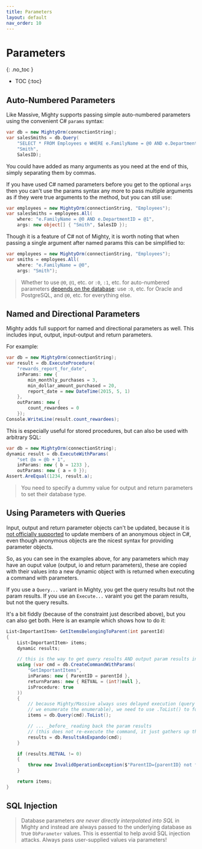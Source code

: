 ```yaml
---
title: Parameters
layout: default
nav_order: 10
---
```


# Parameters
{: .no_toc }

- TOC
{:toc}

## Auto-Numbered Parameters

Like Massive, Mighty supports passing simple auto-numbered parameters using the convenient C# `params` syntax:

```c#
var db = new MightyOrm(connectionString);
var salesSmiths = db.Query(
    "SELECT * FROM Employees e WHERE e.FamilyName = @0 AND e.DepartmentID = @1",
    "Smith",
    SalesID);
```

You could have added as many arguments as you need at the end of this, simply separating them by commas.

If you have used C# named parameters before you get to the optional `args` then you can't use the params syntax any more to pass multiple arguments as if they were true arguments to the method, but you can still use:

```c#
var employees = new MightyOrm(connectionString, "Employees");
var salesSmiths = employees.All(
    where: "e.FamilyName = @0 AND e.DepartmentID = @1",
    args: new object[] { "Smith", SalesID });
```

Though it is a feature of C# not of Mighty, it is worth noting that when passing a single argument after named params this can be simplified to:

```c#
var employees = new MightyOrm(connectionString, "Employees");
var smiths = employees.All(
    where: "e.FamilyName = @0",
    args: "Smith");
```

> Whether to use `@0`, `@1`, etc. or `:0`, `:1`, etc. for auto-numbered parameters [depends on the database](supported-databases): use `:0`, etc. for Oracle and PostgreSQL, and `@0`, etc. for everything else.

## Named and Directional Parameters

Mighty adds full support for named and directional parameters as well. This includes input, output, input-output and return parameters.

For example:

```c#
var db = new MightyOrm(connectionString);
var result = db.ExecuteProcedure(
    "rewards_report_for_date",
    inParams: new {
        min_monthly_purchases = 3,
        min_dollar_amount_purchased = 20,
        report_date = new DateTime(2015, 5, 1)
    },
    outParams: new {
        count_rewardees = 0
    });
Console.WriteLine(result.count_rewardees);
```

This is especially useful for stored procedures, but can also be used with arbitrary SQL:

```c#
var db = new MightyOrm(connectionString);
dynamic result = db.ExecuteWithParams(
    "set @a = @b + 1",
    inParams: new { b = 1233 },
    outParams: new { a = 0 });
Assert.AreEqual(1234, result.a);
```

> You need to specify a dummy value for output and return parameters to set their database type.

## Using Parameters with Queries

Input, output and return parameter objects can't be updated, because it is
[not officially supported](https://stackoverflow.com/questions/17441420/how-to-set-value-for-property-of-an-anonymous-object)
to update members of an anonymous object in C#, even though anonymous objects are the nicest syntax for providing parameter objects.

So, as you can see in the examples above, for any parameters which may have an ouput value (output, io and return parameters), these are copied with their values into a new dynamic object with is returned
when executing a command with parameters.

If you use a `Query...` variant in Mighty, you get the query results but not the param results. If you use an `Execute...` varaint you get the param results, but not the query results.

It's a bit fiddly (because of the constraint just described above), but you can also get both. Here is an example which shows how to do it:

``` c#
List<ImportantItem> GetItemsBelongingToParent(int parentId)
{
    List<ImportantItem> items;
    dynamic results;

    // this is the way to get query results AND output param results in Mighty
    using (var cmd = db.CreateCommandWithParams(
        "GetImportantItems",
        inParams: new { ParentID = parentId },
        returnParams: new { RETVAL = (int?)null },
        isProcedure: true
    ))
    {
        // because Mighty/Massive always uses delayed execution (query never executed until
        // we enumerate the enumerable), we need to use .ToList() to force execution...
        items = db.Query(cmd).ToList();

        // ... _before_ reading back the param results
        // (this does not re-execute the command, it just gathers up the results)
        results = db.ResultsAsExpando(cmd);
    }

    if (results.RETVAL != 0)
    {
        throw new InvalidOperationException($"ParentID={parentID} not found");
    }

    return items;
}
```

## SQL Injection

> Database parameters *are never directly interpolated into SQL* in Mighty and instead are always passed to the underlying database as true `DbParameter` values. This is essential to help avoid SQL injection attacks. Always pass user-supplied values via parameters!
